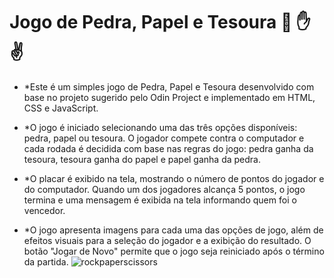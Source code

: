 # Jogo de Pedra, Papel e Tesoura 👊 ✋ ✌️

* *Este é um simples jogo de Pedra, Papel e Tesoura desenvolvido com base no projeto sugerido pelo Odin Project e implementado em HTML, CSS e JavaScript.

* *O jogo é iniciado selecionando uma das três opções disponíveis: pedra, papel ou tesoura. O jogador compete contra o computador e cada rodada é decidida com base nas regras do jogo: pedra ganha da tesoura, tesoura ganha do papel e papel ganha da pedra.

* *O placar é exibido na tela, mostrando o número de pontos do jogador e do computador. Quando um dos jogadores alcança 5 pontos, o jogo termina e uma mensagem é exibida na tela informando quem foi o vencedor.

* *O jogo apresenta imagens para cada uma das opções de jogo, além de efeitos visuais para a seleção do jogador e a exibição do resultado. O botão "Jogar de Novo" permite que o jogo seja reiniciado após o término da partida.
![rockpaperscissors](https://user-images.githubusercontent.com/96093244/225102742-8786c472-c29f-41b9-a320-f26fcd08e4b0.png)
